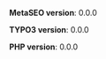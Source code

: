 <!-- To avoid feedback loops, we suggest to provide the following information: -->

**MetaSEO version**: 0.0.0

**TYPO3 version**: 0.0.0

**PHP version**: 0.0.0

<!-- RealUrl version (optional): -->

<!-- Web server and version (optional): -->

<!-- Operating system and version (optional): -->

<!-- Hoster name (optional, in rare cases): -->
